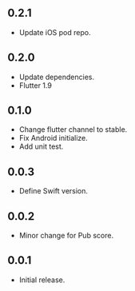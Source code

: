 ## 0.2.1

* Update iOS pod repo.

## 0.2.0

* Update dependencies.
* Flutter 1.9

## 0.1.0

* Change flutter channel to stable.
* Fix Android initialize.
* Add unit test.

## 0.0.3

* Define Swift version.

## 0.0.2

* Minor change for Pub score.

## 0.0.1

* Initial release.
